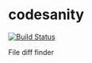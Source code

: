 # codesanity

[![Build Status](https://travis-ci.org/templesofcode/codesanity.svg?branch=master)](https://travis-ci.org/templesofcode/codesanity)

File diff finder